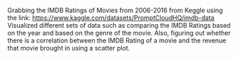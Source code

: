 Grabbing the IMDB Ratings of Movies from 2006-2016 from Keggle using the link: https://www.kaggle.com/datasets/PromptCloudHQ/imdb-data
Visualized different sets of data such as comparing the IMDB Ratings based on the year and based on the genre of the movie.
Also, figuring out whether there is a correlation between the IMDB Rating of a movie and the revenue that movie brought in using a scatter plot. 
